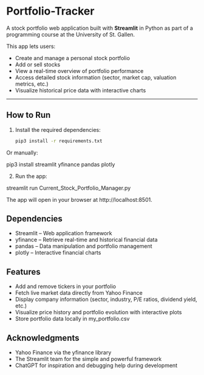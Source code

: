 # Portfolio-Tracker

A stock portfolio web application built with **Streamlit** in Python as part of a programming course at the University of St. Gallen.  

This app lets users:

- Create and manage a personal stock portfolio  
- Add or sell stocks  
- View a real-time overview of portfolio performance  
- Access detailed stock information (sector, market cap, valuation metrics, etc.)  
- Visualize historical price data with interactive charts  

---

## How to Run

1. Install the required dependencies:  
   ```bash
   pip3 install -r requirements.txt
Or manually:

pip3 install streamlit yfinance pandas plotly

2. Run the app:
   
streamlit run Current_Stock_Portfolio_Manager.py



The app will open in your browser at http://localhost:8501.

## Dependencies

- Streamlit – Web application framework
- yfinance – Retrieve real-time and historical financial data
- pandas – Data manipulation and portfolio management
- plotly – Interactive financial charts

## Features
- Add and remove tickers in your portfolio
- Fetch live market data directly from Yahoo Finance
- Display company information (sector, industry, P/E ratios, dividend yield, etc.)
- Visualize price history and portfolio evolution with interactive plots
- Store portfolio data locally in my_portfolio.csv

## Acknowledgments
- Yahoo Finance via the yfinance library
- The Streamlit team for the simple and powerful framework
- ChatGPT for inspiration and debugging help during development


